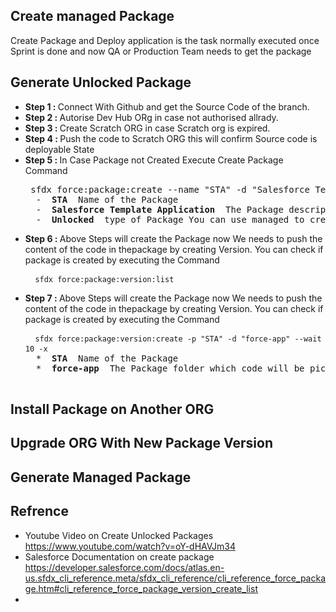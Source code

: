 ## Create managed Package 

Create Package and Deploy application is the task normally executed once Sprint is done and now QA or Production Team needs to get the package 

## Generate Unlocked Package 
* <b> Step 1 : </b> Connect With Github and get the Source Code of the branch.  
* <b> Step 2 : </b> Autorise Dev Hub ORg in case not authorised allrady.  
* <b> Step 3 : </b> Create Scratch ORG in case Scratch org is expired. 
* <b> Step 4 : </b> Push the code to Scratch ORG this will confirm Source code is deployable State  
* <b> Step 5 : </b> In Case Package not Created Execute Create Package Command 
  <pre> sfdx force:package:create --name "STA" -d "Salesforce Template Application" --path force-app --packagetype Unlocked
    - <b> STA </b> Name of the Package 
    - <b> Salesforce Template Application </b> The Package description 
    - <b> Unlocked </b> type of Package You can use managed to create managed package  
  </pre>   
* <b> Step 6 : </b> Above Steps will create the Package now We needs to push the content of the code in thepackage by creating Version. You can check if package is created by executing the Command 
  <pre> <code> sfdx force:package:version:list </code>  </pre>   
* <b> Step 7 : </b> Above Steps will create the Package now We needs to push the content of the code in thepackage by creating Version. You can check if package is created by executing the Command 
  <pre> <code> sfdx force:package:version:create -p "STA" -d "force-app" --wait 10 -x  </code> 
    * <b> STA </b> Name of the Package 
    * <b> force-app </b> The Package folder which code will be picked up for package creation 
  
  </pre>   

## Install Package on Another ORG 

## Upgrade ORG With New Package Version

## Generate Managed Package 


## Refrence 
* Youtube Video on Create Unlocked Packages https://www.youtube.com/watch?v=oY-dHAVJm34
* Salesforce Documentation on create package https://developer.salesforce.com/docs/atlas.en-us.sfdx_cli_reference.meta/sfdx_cli_reference/cli_reference_force_package.htm#cli_reference_force_package_version_create_list
* 
